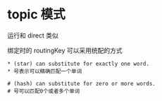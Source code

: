# topic 模式
运行和 direct 类似

绑定时的 routingKey 可以采用统配的方式

```text
* (star) can substitute for exactly one word.
* 号表示可以精确匹配一个单词

# (hash) can substitute for zero or more words.
# 号可以匹配0个或者多个单词
```
